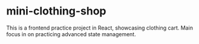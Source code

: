 # mini-clothing-shop
This is a frontend practice project in React, showcasing clothing cart. Main focus in on practicing advanced state management. 
